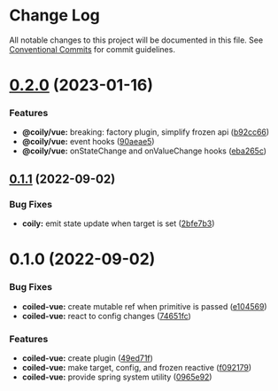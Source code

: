 # Change Log

All notable changes to this project will be documented in this file.
See [Conventional Commits](https://conventionalcommits.org) for commit guidelines.

# [0.2.0](https://github.com/tkofh/coily/compare/@coily/vue@0.1.1...@coily/vue@0.2.0) (2023-01-16)

### Features

- **@coily/vue:** breaking: factory plugin, simplify frozen api ([b92cc66](https://github.com/tkofh/coily/commit/b92cc66cc47fb905d75954637cbd84d78877ccc0))
- **@coily/vue:** event hooks ([90aeae5](https://github.com/tkofh/coily/commit/90aeae56f61b24ef8aeabe2c0c5c136d0e485ec3))
- **@coily/vue:** onStateChange and onValueChange hooks ([eba265c](https://github.com/tkofh/coily/commit/eba265ccb833687750502473616bc00bded6a4b1))

## [0.1.1](https://github.com/tkofh/coily/compare/@coily/vue@0.1.0...@coily/vue@0.1.1) (2022-09-02)

### Bug Fixes

- **coily:** emit state update when target is set ([2bfe7b3](https://github.com/tkofh/coily/commit/2bfe7b340e6a2e2dca9a0c36f9d12580649ce396))

# 0.1.0 (2022-09-02)

### Bug Fixes

- **coiled-vue:** create mutable ref when primitive is passed ([e104569](https://github.com/tkofh/coily/commit/e1045696d272485469985024bed79a4e41fb3052))
- **coiled-vue:** react to config changes ([74651fc](https://github.com/tkofh/coily/commit/74651fc3b6b2b2341059d7beb24e62577e819b07))

### Features

- **coiled-vue:** create plugin ([49ed71f](https://github.com/tkofh/coily/commit/49ed71fb753e5f902a54bd2cda5d3fb182c2f3fb))
- **coiled-vue:** make target, config, and frozen reactive ([f092179](https://github.com/tkofh/coily/commit/f0921799380473597bb7e46de9676db88b0d23ea))
- **coiled-vue:** provide spring system utility ([0965e92](https://github.com/tkofh/coily/commit/0965e924ec655ef1679f9e99cbca0390c4bccd61))
